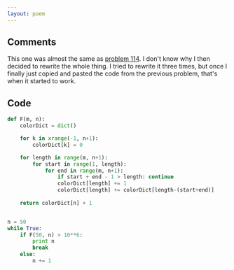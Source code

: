 ```yaml
---
layout: poem
---
```


## Comments

This one was almost the same as [problem 114](114). I don't know why I then
decided to rewrite the whole thing. I tried to rewrite it three times, but once
I finally just copied and pasted the code from the previous problem, that's
when it started to work.

## Code

```python
def F(m, n):
	colorDict = dict()

	for k in xrange(-1, n+1):
		colorDict[k] = 0

	for length in range(m, n+1):
		for start in range(1, length):
			for end in range(m, n+1):
				if start + end - 1 > length: continue
				colorDict[length] += 1
				colorDict[length] += colorDict[length-(start+end)]
	
	return colorDict[n] + 1


n = 50
while True:
	if F(50, n) > 10**6:
		print n
		break
	else:
		n += 1
```
